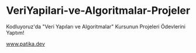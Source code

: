 # VeriYapilari-ve-Algoritmalar-Projeler

Kodluyoruz'da "Veri Yapıları ve Algoritmalar" Kursunun Projeleri Ödevlerini Yaptım!

www.patika.dev
